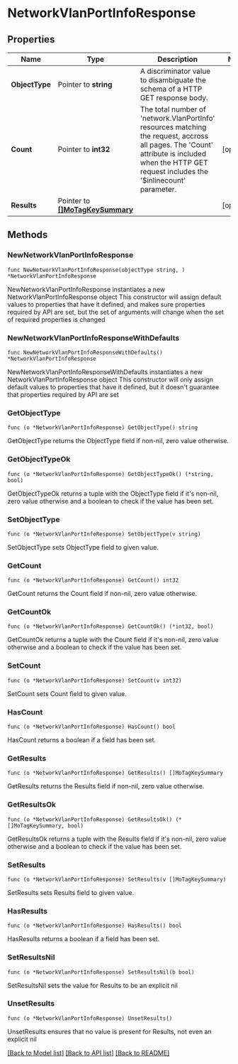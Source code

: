 # NetworkVlanPortInfoResponse

## Properties

Name | Type | Description | Notes
------------ | ------------- | ------------- | -------------
**ObjectType** | Pointer to **string** | A discriminator value to disambiguate the schema of a HTTP GET response body. | 
**Count** | Pointer to **int32** | The total number of &#39;network.VlanPortInfo&#39; resources matching the request, accross all pages. The &#39;Count&#39; attribute is included when the HTTP GET request includes the &#39;$inlinecount&#39; parameter. | [optional] 
**Results** | Pointer to [**[]MoTagKeySummary**](MoTagKeySummary.md) |  | [optional] 

## Methods

### NewNetworkVlanPortInfoResponse

`func NewNetworkVlanPortInfoResponse(objectType string, ) *NetworkVlanPortInfoResponse`

NewNetworkVlanPortInfoResponse instantiates a new NetworkVlanPortInfoResponse object
This constructor will assign default values to properties that have it defined,
and makes sure properties required by API are set, but the set of arguments
will change when the set of required properties is changed

### NewNetworkVlanPortInfoResponseWithDefaults

`func NewNetworkVlanPortInfoResponseWithDefaults() *NetworkVlanPortInfoResponse`

NewNetworkVlanPortInfoResponseWithDefaults instantiates a new NetworkVlanPortInfoResponse object
This constructor will only assign default values to properties that have it defined,
but it doesn't guarantee that properties required by API are set

### GetObjectType

`func (o *NetworkVlanPortInfoResponse) GetObjectType() string`

GetObjectType returns the ObjectType field if non-nil, zero value otherwise.

### GetObjectTypeOk

`func (o *NetworkVlanPortInfoResponse) GetObjectTypeOk() (*string, bool)`

GetObjectTypeOk returns a tuple with the ObjectType field if it's non-nil, zero value otherwise
and a boolean to check if the value has been set.

### SetObjectType

`func (o *NetworkVlanPortInfoResponse) SetObjectType(v string)`

SetObjectType sets ObjectType field to given value.


### GetCount

`func (o *NetworkVlanPortInfoResponse) GetCount() int32`

GetCount returns the Count field if non-nil, zero value otherwise.

### GetCountOk

`func (o *NetworkVlanPortInfoResponse) GetCountOk() (*int32, bool)`

GetCountOk returns a tuple with the Count field if it's non-nil, zero value otherwise
and a boolean to check if the value has been set.

### SetCount

`func (o *NetworkVlanPortInfoResponse) SetCount(v int32)`

SetCount sets Count field to given value.

### HasCount

`func (o *NetworkVlanPortInfoResponse) HasCount() bool`

HasCount returns a boolean if a field has been set.

### GetResults

`func (o *NetworkVlanPortInfoResponse) GetResults() []MoTagKeySummary`

GetResults returns the Results field if non-nil, zero value otherwise.

### GetResultsOk

`func (o *NetworkVlanPortInfoResponse) GetResultsOk() (*[]MoTagKeySummary, bool)`

GetResultsOk returns a tuple with the Results field if it's non-nil, zero value otherwise
and a boolean to check if the value has been set.

### SetResults

`func (o *NetworkVlanPortInfoResponse) SetResults(v []MoTagKeySummary)`

SetResults sets Results field to given value.

### HasResults

`func (o *NetworkVlanPortInfoResponse) HasResults() bool`

HasResults returns a boolean if a field has been set.

### SetResultsNil

`func (o *NetworkVlanPortInfoResponse) SetResultsNil(b bool)`

 SetResultsNil sets the value for Results to be an explicit nil

### UnsetResults
`func (o *NetworkVlanPortInfoResponse) UnsetResults()`

UnsetResults ensures that no value is present for Results, not even an explicit nil

[[Back to Model list]](../README.md#documentation-for-models) [[Back to API list]](../README.md#documentation-for-api-endpoints) [[Back to README]](../README.md)


